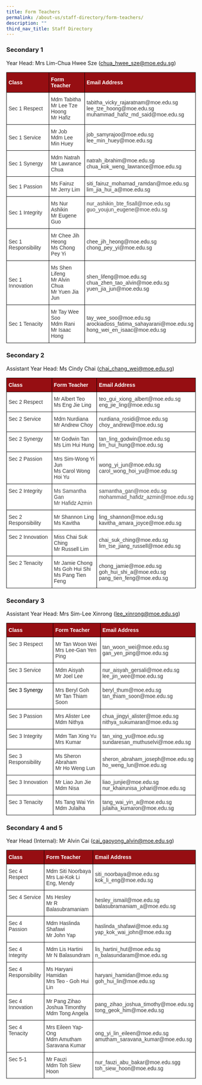 ```yaml
---
title: Form Teachers
permalink: /about-us/staff-directory/form-teachers/
description: ""
third_nav_title: Staff Directory
---
```

### Secondary 1

Year Head: Mrs Lim-Chua Hwee Sze (chua_hwee_sze@moe.edu.sg)

<style type="text/css">
.tg  {border-collapse:collapse;border-spacing:0;}
.tg td{border-color:black;border-style:solid;border-width:1px;font-family:Arial, sans-serif;font-size:14px;
  overflow:hidden;padding:10px 5px;word-break:normal;}
.tg th{border-color:black;border-style:solid;border-width:1px;font-family:Arial, sans-serif;font-size:14px;
  font-weight:normal;overflow:hidden;padding:10px 5px;word-break:normal;}
.tg .tg-2ske{background-color:#960E12;color:#FFF;font-weight:bold;text-align:left;vertical-align:middle}
.tg .tg-xuzz{background-color:#FFF;color:#343434;text-align:left;vertical-align:middle}
.tg .tg-kp75{background-color:#FFF;color:#343434;text-align:left;vertical-align:top}
.tg .tg-l7na{background-color:#FFF;color:#444;text-align:left;vertical-align:top}
</style>
<table class="tg">
<thead>
  <tr>
    <th class="tg-2ske"><span style="font-weight:bold;color:#FFF;background-color:#960E12">Class</span></th>
    <th class="tg-2ske"><span style="font-weight:bold;color:#FFF;background-color:#960E12">Form Teacher</span></th>
    <th class="tg-2ske"><span style="font-weight:bold;color:#FFF;background-color:#960E12">Email Address</span></th>
  </tr>
</thead>
<tbody>
  <tr>
    <td class="tg-xuzz"><span style="color:#343434;background-color:#FFF">Sec 1 Respect</span></td>
    <td class="tg-xuzz"><span style="color:#343434;background-color:#FFF">Mdm Tabitha</span><br><span style="color:#343434;background-color:#FFF">Mr Lee Tze Hoong<br><span style="color:#343434;background-color:#FFF">Mr Hafiz</span></span></td>
    <td class="tg-xuzz"><span style="color:#343434;background-color:#FFF">tabitha_vicky_rajaratnam@moe.edu.sg</span><br><span style="color:#343434;background-color:#FFF">lee_tze_hoong@moe.edu.sg</span><br><span style="color:#343434;background-color:#FFF">muhammad_hafiz_md_said@moe.edu.sg</span><br></td>
  </tr>
  <tr>
    <td class="tg-xuzz"><span style="color:#343434;background-color:#FFF">Sec 1 Service</span></td>
    <td class="tg-xuzz"><span style="color:#343434;background-color:#FFF">Mr Job</span><br><span style="color:#343434;background-color:#FFF">Mdm Lee Min Huey</span></td>
    <td class="tg-xuzz"><span style="color:#343434;background-color:#FFF">job_samyrajoo@moe.edu.sg</span><br><span style="color:#343434;background-color:#FFF">lee_min_huey@moe.edu.sg</span><br></td>
  </tr>
  <tr>
    <td class="tg-xuzz"><span style="color:#343434;background-color:#FFF">Sec 1 Synergy</span></td>
    <td class="tg-xuzz"><span style="color:#343434;background-color:#FFF">Mdm Natrah</span><br><span style="color:#343434;background-color:#FFF">Mr Lawrance Chua</span></td>
    <td class="tg-xuzz"><span style="color:#343434;background-color:#FFF">natrah_ibrahim@moe.edu.sg</span><br><span style="color:#343434;background-color:#FFF">chua_kok_weng_lawrance@moe.edu.sg</span><br></td>
  </tr>
  <tr>
    <td class="tg-xuzz"><span style="color:#343434;background-color:#FFF">Sec 1 Passion</span></td>
    <td class="tg-xuzz"><span style="color:#343434;background-color:#FFF">Ms Fairuz</span><br>Mr Jerry Lim<br></td>
    <td class="tg-xuzz"><span style="color:#343434;background-color:#FFF">siti_fairuz_mohamad_ramdan@moe.edu.sg</span><br><span style="color:#343434;background-color:#FFF">lim_jia_hui_a@moe.edu.sg</span><br></td>
  </tr>
  <tr>
    <td class="tg-xuzz"><span style="color:#343434;background-color:#FFF">Sec 1 Integrity</span></td>
    <td class="tg-xuzz"><span style="color:#343434;background-color:#FFF">Ms Nur Ashikin</span><br>Mr Eugene Guo</td>
    <td class="tg-l7na">nur_ashikin_bte_fisall@moe.edu.sg<br>guo_youjun_eugene@moe.edu.sg<br></td>
  </tr>
  <tr>
    <td class="tg-xuzz"><span style="color:#343434;background-color:#FFF">Sec 1 Responsibility</span></td>
    <td class="tg-xuzz"><span style="color:#343434;background-color:#FFF">Mr Chee Jih Heong</span><br><span style="color:#343434;background-color:#FFF">Ms Chong Pey Yi</span></td>
    <td class="tg-xuzz"><span style="color:#343434;background-color:#FFF">chee_jih_heong@moe.edu.sg</span><br><span style="color:#343434;background-color:#FFF">chong_pey_yi@moe.edu.sg</span><br></td>
  </tr>
  <tr>
    <td class="tg-xuzz"><span style="color:#343434;background-color:#FFF">Sec 1 Innovation</span></td>
    <td class="tg-xuzz"><span style="color:#343434;background-color:#FFF">Ms Shen Lifeng</span><br>Mr Alvin Chua<br><span style="color:#343434;background-color:#FFF">Mr Yuen Jia Jun</span></td>
    <td class="tg-xuzz"><span style="color:#343434;background-color:#FFF">shen_lifeng@moe.edu.sg</span><br><span style="color:#343434;background-color:#FFF">chua_zhen_tao_alvin@moe.edu.sg</span><br><span style="color:#343434;background-color:#FFF">yuen_jia_jun@moe.edu.sg</span><br></td>
  </tr>
  <tr>
    <td class="tg-xuzz"><span style="color:#343434;background-color:#FFF">Sec 1 Tenacity</span></td>
    <td class="tg-xuzz"><span style="color:#343434;background-color:#FFF">Mr Tay Wee Soo</span><br><span style="color:#343434;background-color:#FFF">Mdm Rani</span><br><span style="color:#343434;background-color:#FFF">Mr Isaac Hong</span></td>
    <td class="tg-xuzz"><span style="color:#343434;background-color:#FFF">tay_wee_soo@moe.edu.sg</span><br><span style="color:#343434;background-color:#FFF">arockiadoss_fatima_sahayarani@moe.edu.sg</span><br><span style="color:#343434;background-color:#FFF">hong_wei_en_isaac@moe.edu.sg</span><br></td>
  </tr>
</tbody>
</table>




### Secondary 2

Assistant Year Head: Ms Cindy Chai (chai_chang_wei@moe.edu.sg)

<style type="text/css">
.tg  {border-collapse:collapse;border-spacing:0;}
.tg td{border-color:black;border-style:solid;border-width:1px;font-family:Arial, sans-serif;font-size:14px;
  overflow:hidden;padding:10px 5px;word-break:normal;}
.tg th{border-color:black;border-style:solid;border-width:1px;font-family:Arial, sans-serif;font-size:14px;
  font-weight:normal;overflow:hidden;padding:10px 5px;word-break:normal;}
.tg .tg-2ske{background-color:#960E12;color:#FFF;font-weight:bold;text-align:left;vertical-align:middle}
.tg .tg-xuzz{background-color:#FFF;color:#343434;text-align:left;vertical-align:middle}
.tg .tg-kp75{background-color:#FFF;color:#343434;text-align:left;vertical-align:top}
.tg .tg-l7na{background-color:#FFF;color:#444;text-align:left;vertical-align:top}
</style>
<table class="tg">
<thead>
  <tr>
    <th class="tg-2ske"><span style="font-weight:bold;color:#FFF;background-color:#960E12">Class</span></th>
    <th class="tg-2ske"><span style="font-weight:bold;color:#FFF;background-color:#960E12">Form Teacher</span></th>
    <th class="tg-2ske"><span style="font-weight:bold;color:#FFF;background-color:#960E12">Email Address</span></th>
  </tr>
</thead>
<tbody>
  <tr>
    <td class="tg-xuzz"><span style="color:#343434;background-color:#FFF">Sec 2 Respect</span></td>
    <td class="tg-xuzz"><span style="color:#343434;background-color:#FFF">Mr Albert Teo</span><br><span style="color:#343434;background-color:#FFF">Ms Eng Jie Ling</span><br></td>
    <td class="tg-xuzz"><span style="color:#343434;background-color:#FFF">teo_gui_xiong_albert@moe.edu.sg</span><br><span style="color:#343434;background-color:#FFF">eng_jie_ling@moe.edu.sg</span><br></td>
  </tr>
  <tr>
    <td class="tg-kp75">Sec 2 Service</td>
    <td class="tg-xuzz"><span style="color:#343434;background-color:#FFF">Mdm Nurdiana</span><br><span style="color:#343434;background-color:#FFF">Mr Andrew Choy</span><br></td>
    <td class="tg-xuzz"><span style="color:#343434;background-color:#FFF">nurdiana_rosidi@moe.edu.sg</span><br><span style="color:#343434;background-color:#FFF">choy_andrew@moe.edu.sg</span><br></td>
  </tr>
  <tr>
    <td class="tg-kp75">Sec 2 Synergy</td>
    <td class="tg-xuzz"><span style="color:#343434;background-color:#FFF">Mr Godwin Tan</span><br><span style="color:#343434;background-color:#FFF">Ms Lim Hui Hung</span><br></td>
    <td class="tg-xuzz"><span style="color:#343434;background-color:#FFF">tan_ling_godwin@moe.edu.sg</span><br><span style="color:#343434;background-color:#FFF">lim_hui_hung@moe.edu.sg</span><br></td>
  </tr>
  <tr>
    <td class="tg-kp75">Sec 2 Passion</td>
    <td class="tg-xuzz"><span style="color:#343434;background-color:#FFF">Mrs Sim-Wong Yi Jun</span><br><span style="color:#343434;background-color:#FFF">Ms Carol Wong Hoi Yu</span></td>
    <td class="tg-xuzz"><span style="color:#343434;background-color:#FFF">wong_yi_jun@moe.edu.sg</span><br><span style="color:#343434;background-color:#FFF">carol_wong_hoi_yu@moe.edu.sg</span><br></td>
  </tr>
  <tr>
    <td class="tg-kp75">Sec 2 Integrity</td>
    <td class="tg-l7na">Ms Samantha Gan<br>Mr Hafidz Azmin</td>
    <td class="tg-l7na">samantha_gan@moe.edu.sg<br>mohammad_hafidz_azmin@moe.edu.sg</td>
  </tr>
  <tr>
    <td class="tg-kp75">Sec 2 Responsibility</td>
    <td class="tg-xuzz"><span style="color:#343434;background-color:#FFF">Mr Shannon Ling</span><br><span style="color:#343434;background-color:#FFF">Ms Kavitha</span><br></td>
    <td class="tg-xuzz"><span style="color:#343434;background-color:#FFF">ling_shannon@moe.edu.sg</span><br><span style="color:#343434;background-color:#FFF">kavitha_amara_joyce@moe.edu.sg</span><br></td>
  </tr>
  <tr>
    <td class="tg-kp75">Sec 2 Innovation</td>
    <td class="tg-xuzz"><span style="color:#343434;background-color:#FFF">Miss Chai Suk Ching</span><br><span style="color:#343434;background-color:#FFF">Mr Russell Lim</span><br></td>
    <td class="tg-xuzz"><span style="color:#343434;background-color:#FFF">chai_suk_ching@moe.edu.sg</span><br><span style="color:#343434;background-color:#FFF">lim_tse_jiang_russell@moe.edu.sg</span><br></td>
  </tr>
  <tr>
    <td class="tg-kp75">Sec 2 Tenacity</td>
    <td class="tg-xuzz"><span style="color:#343434;background-color:#FFF">Mr Jamie Chong</span><br><span style="color:#343434;background-color:#FFF">Ms Goh Hui Shi</span><br>Ms Pang Tien Feng</td>
    <td class="tg-xuzz"><span style="color:#343434;background-color:#FFF">chong_jamie@moe.edu.sg</span><br><span style="color:#343434;background-color:#FFF">goh_hui_shi_a@moe.edu.sg</span><br><span style="color:#343434;background-color:#FFF">pang_tien_feng@moe.edu.sg</span><br></td>
  </tr>
</tbody>
</table>

### Secondary 3

Assistant Year Head: Mrs Sim-Lee Xinrong (lee_xinrong@moe.edu.sg)

<style type="text/css">
.tg  {border-collapse:collapse;border-spacing:0;}
.tg td{border-color:black;border-style:solid;border-width:1px;font-family:Arial, sans-serif;font-size:14px;
  overflow:hidden;padding:10px 5px;word-break:normal;}
.tg th{border-color:black;border-style:solid;border-width:1px;font-family:Arial, sans-serif;font-size:14px;
  font-weight:normal;overflow:hidden;padding:10px 5px;word-break:normal;}
.tg .tg-2ske{background-color:#960E12;color:#FFF;font-weight:bold;text-align:left;vertical-align:middle}
.tg .tg-kp75{background-color:#FFF;color:#343434;text-align:left;vertical-align:top}
.tg .tg-xuzz{background-color:#FFF;color:#343434;text-align:left;vertical-align:middle}
</style>
<table class="tg">
<thead>
  <tr>
    <th class="tg-2ske"><span style="font-weight:bold;color:#FFF;background-color:#960E12">Class</span></th>
    <th class="tg-2ske"><span style="font-weight:bold;color:#FFF;background-color:#960E12">Form Teacher</span></th>
    <th class="tg-2ske"><span style="font-weight:bold;color:#FFF;background-color:#960E12">Email Address</span></th>
  </tr>
</thead>
<tbody>
  <tr>
    <td class="tg-kp75">Sec 3 Respect</td>
    <td class="tg-xuzz"><span style="color:#343434;background-color:#FFF">Mr Tan Woon Wei</span><br><span style="color:#343434;background-color:#FFF">Mrs Lee-Gan Yen Ping</span><br></td>
    <td class="tg-xuzz"><span style="color:#343434;background-color:#FFF">tan_woon_wei@moe.edu.sg</span><br><span style="color:#343434;background-color:#FFF">gan_yen_ping@moe.edu.sg</span><br></td>
  </tr>
  <tr>
    <td class="tg-kp75">Sec 3 Service</td>
    <td class="tg-xuzz"><span style="color:#343434;background-color:#FFF">Mdm Aisyah</span><br><span style="color:#343434;background-color:#FFF">Mr Joel Lee</span><br></td>
    <td class="tg-xuzz"><span style="color:#343434;background-color:#FFF">nur_aisyah_gersali@moe.edu.sg</span><br><span style="color:#343434;background-color:#FFF">lee_jin_wee@moe.edu.sg</span><br></td>
  </tr>
  <tr>
    <td class="tg-kp75"><span style="color:#000">Sec 3 Synergy</span></td>
    <td class="tg-xuzz"><span style="color:#343434;background-color:#FFF">Mrs Beryl Goh</span><br><span style="color:#343434;background-color:#FFF">Mr Tan Thiam Soon</span><br></td>
    <td class="tg-kp75">beryl_thum@moe.edu.sg<br><span style="color:#343434;background-color:#FFF">tan_thiam_soon@moe.edu.sg</span></td>
  </tr>
  <tr>
    <td class="tg-kp75">Sec 3 Passion</td>
    <td class="tg-xuzz"><span style="color:#343434;background-color:#FFF">Mrs Alister Lee</span><br><span style="color:#343434;background-color:#FFF">Mdm Nithya</span><br></td>
    <td class="tg-xuzz"><span style="color:#343434;background-color:#FFF">chua_jingyi_alister@moe.edu.sg</span><br><span style="color:#343434;background-color:#FFF">nithya_sukumaran@moe.edu.sg</span><br></td>
  </tr>
  <tr>
    <td class="tg-kp75">Sec 3 Integrity</td>
    <td class="tg-kp75">Mdm Tan Xing Yu<br><span style="color:#343434;background-color:#FFF">Mrs Kumar</span><br></td>
    <td class="tg-xuzz"><span style="color:#343434;background-color:#FFF">tan_xing_yu@moe.edu.sg</span><br><span style="color:#343434;background-color:#FFF">sundaresan_muthuselvi@moe.edu.sg</span><br></td>
  </tr>
  <tr>
    <td class="tg-kp75">Sec 3 Responsibility</td>
    <td class="tg-xuzz"><span style="color:#343434;background-color:#FFF">Ms Sheron Abraham</span><br><span style="color:#343434;background-color:#FFF">Mr Ho Weng Lun</span><br></td>
    <td class="tg-xuzz"><span style="color:#343434;background-color:#FFF">sheron_abraham_joseph@moe.edu.sg</span><br><span style="color:#343434;background-color:#FFF">ho_weng_lun@moe.edu.sg</span><br></td>
  </tr>
  <tr>
    <td class="tg-kp75">Sec 3 Innovation</td>
    <td class="tg-xuzz"><span style="color:#343434;background-color:#FFF">Mr Liao Jun Jie</span><br><span style="color:#343434;background-color:#FFF">Mdm Nisa</span><br></td>
    <td class="tg-xuzz"><span style="color:#343434;background-color:#FFF">liao_junjie@moe.edu.sg</span><br><span style="color:#343434;background-color:#FFF">nur_khairunisa_johari@moe.edu.sg</span><br></td>
  </tr>
  <tr>
    <td class="tg-kp75">Sec 3 Tenacity</td>
    <td class="tg-xuzz"><span style="color:#343434;background-color:#FFF">Ms Tang Wai Yin</span><br><span style="color:#343434;background-color:#FFF">Mdm Julaiha</span><br></td>
    <td class="tg-xuzz"><span style="color:#343434;background-color:#FFF">tang_wai_yin_a@moe.edu.sg</span><br><span style="color:#343434;background-color:#FFF">julaiha_kumaron@moe.edu.sg</span><br></td>
  </tr>
</tbody>
</table>

### Secondary 4 and 5

Year Head (Internal): Mr Alvin Cai (cai_gaoyong_alvin@moe.edu.sg)

<style type="text/css">
.tg  {border-collapse:collapse;border-spacing:0;}
.tg td{border-color:black;border-style:solid;border-width:1px;font-family:Arial, sans-serif;font-size:14px;
  overflow:hidden;padding:10px 5px;word-break:normal;}
.tg th{border-color:black;border-style:solid;border-width:1px;font-family:Arial, sans-serif;font-size:14px;
  font-weight:normal;overflow:hidden;padding:10px 5px;word-break:normal;}
.tg .tg-2ske{background-color:#960E12;color:#FFF;font-weight:bold;text-align:left;vertical-align:middle}
.tg .tg-kp75{background-color:#FFF;color:#343434;text-align:left;vertical-align:top}
.tg .tg-xuzz{background-color:#FFF;color:#343434;text-align:left;vertical-align:middle}
</style>
<table class="tg">
<thead>
  <tr>
    <th class="tg-2ske"><span style="font-weight:bold;color:#FFF;background-color:#960E12">Class</span></th>
    <th class="tg-2ske"><span style="font-weight:bold;color:#FFF;background-color:#960E12">Form Teacher</span></th>
    <th class="tg-2ske"><span style="font-weight:bold;color:#FFF;background-color:#960E12">Email Address</span></th>
  </tr>
</thead>
<tbody>
  <tr>
    <td class="tg-kp75">Sec 4 Respect</td>
    <td class="tg-xuzz"><span style="color:#343434;background-color:#FFF">Mdm Siti Noorbaya</span><br><span style="color:#343434;background-color:#FFF">Mrs Lai-Kok Li Eng, Mendy</span><br></td>
    <td class="tg-xuzz"><span style="color:#343434;background-color:#FFF">siti_noorbaya@moe.edu.sg</span><br><span style="color:#343434;background-color:#FFF">kok_li_eng@moe.edu.sg</span><br></td>
  </tr>
  <tr>
    <td class="tg-kp75">Sec 4 Service</td>
    <td class="tg-xuzz"><span style="color:#343434;background-color:#FFF">Ms Hesley</span><br><span style="color:#343434;background-color:#FFF">Mr R Balasubramaniam</span><br></td>
    <td class="tg-xuzz"><span style="color:#343434;background-color:#FFF">hesley_ismail@moe.edu.sg</span><br><span style="color:#343434;background-color:#FFF">  
balasubramaniam_a@moe.edu.sg</span><br>
   </td>
  </tr>
  <tr>
    <td class="tg-kp75">Sec 4 Passion</td>
    <td class="tg-xuzz"><span style="color:#343434;background-color:#FFF">Mdm Haslinda Shafawi</span><br><span style="color:#343434;background-color:#FFF">Mr John Yap</span><br></td>
    <td class="tg-xuzz"><span style="color:#343434;background-color:#FFF">haslinda_shafawi@moe.edu.sg</span><br><span style="color:#343434;background-color:#FFF">  
yap_kok_wai_john@moe.edu.sg</span><br></td>
  </tr>
  <tr>
    <td class="tg-kp75">Sec 4 Integrity</td>
    <td class="tg-kp75">Mdm Lis Hartini<br><span style="color:#343434;background-color:#FFF">Mr N Balasundram</span><br></td>
    <td class="tg-xuzz"><span style="color:#343434;background-color:#FFF">  
lis_hartini_hut@moe.edu.sg</span><br><span style="color:#343434;background-color:#FFF">n_balasundaram@moe.edu.sg</span><br></td>
  </tr>
  <tr>
    <td class="tg-kp75">Sec 4 Responsibility</td>
    <td class="tg-xuzz"><span style="color:#343434;background-color:#FFF">Ms Haryani Hamidan</span><br><span style="color:#343434;background-color:#FFF">Mrs Teo - Goh Hui Lin</span><br></td>
    <td class="tg-xuzz"><span style="color:#343434;background-color:#FFF">  
haryani_hamidan@moe.edu.sg</span><br><span style="color:#343434;background-color:#FFF">  
goh_hui_lin@moe.edu.sg</span><br></td>
  </tr>
  <tr>
    <td class="tg-kp75">Sec 4 Innovation</td>
    <td class="tg-xuzz"><span style="color:#343434;background-color:#FFF">Mr Pang Zihao Joshua Timonthy</span><br><span style="color:#343434;background-color:#FFF">Mdm Tong Angela</span><br></td>
    <td class="tg-xuzz"><span style="color:#343434;background-color:#FFF">  
pang_zihao_joshua_timothy@moe.edu.sg</span><br><span style="color:#343434;background-color:#FFF">tong_geok_him@moe.edu.sg</span><br></td>
  </tr>
  <tr>
    <td class="tg-kp75">Sec 4 Tenacity</td>
    <td class="tg-xuzz"><span style="color:#343434;background-color:#FFF">Mrs Eileen Yap-Ong</span><br><span style="color:#343434;background-color:#FFF">Mdm Amutham Saravana Kumar</span><br></td>
    <td class="tg-xuzz"><span style="color:#343434;background-color:#FFF">  
ong_yi_lin_eileen@moe.edu.sg</span><br><span style="color:#343434;background-color:#FFF">amutham_saravana_kumar@moe.edu.sg</span><br></td>
  </tr>
	<tr><td class="tg-kp75">Sec 5-1</td>
    <td class="tg-xuzz"><span style="color:#343434;background-color:#FFF">Mr Fauzi</span><br><span style="color:#343434;background-color:#FFF">Mdm Toh Siew Hoon</span><br></td>
    <td class="tg-xuzz"><span style="color:#343434;background-color:#FFF">  
nur_fauzi_abu_bakar@moe.edu.sgg</span><br><span style="color:#343434;background-color:#FFF">  
toh_siew_hoon@moe.edu.sg</span><br>
  </td></tr>
  <tr>
</tr></tbody>
</table>